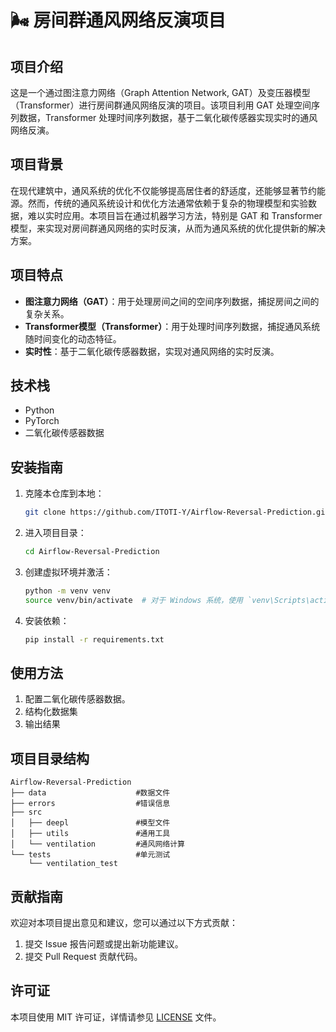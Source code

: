 # 🌬️ 房间群通风网络反演项目

## 项目介绍

这是一个通过图注意力网络（Graph Attention Network, GAT）及变压器模型（Transformer）进行房间群通风网络反演的项目。该项目利用 GAT 处理空间序列数据，Transformer 处理时间序列数据，基于二氧化碳传感器实现实时的通风网络反演。

## 项目背景

在现代建筑中，通风系统的优化不仅能够提高居住者的舒适度，还能够显著节约能源。然而，传统的通风系统设计和优化方法通常依赖于复杂的物理模型和实验数据，难以实时应用。本项目旨在通过机器学习方法，特别是 GAT 和 Transformer 模型，来实现对房间群通风网络的实时反演，从而为通风系统的优化提供新的解决方案。

## 项目特点

- **图注意力网络（GAT）**：用于处理房间之间的空间序列数据，捕捉房间之间的复杂关系。
- **Transformer模型（Transformer）**：用于处理时间序列数据，捕捉通风系统随时间变化的动态特征。
- **实时性**：基于二氧化碳传感器数据，实现对通风网络的实时反演。

## 技术栈

- Python
- PyTorch
- 二氧化碳传感器数据

## 安装指南

1. 克隆本仓库到本地：
   ```bash
   git clone https://github.com/ITOTI-Y/Airflow-Reversal-Prediction.git
   ```
   
2. 进入项目目录：
   ```bash
   cd Airflow-Reversal-Prediction
   ```

3. 创建虚拟环境并激活：
   ```bash
   python -m venv venv
   source venv/bin/activate  # 对于 Windows 系统，使用 `venv\Scripts\activate`
   ```

4. 安装依赖：
   ```bash
   pip install -r requirements.txt
   ```

## 使用方法

1. 配置二氧化碳传感器数据。
2. 结构化数据集
3. 输出结果

## 项目目录结构

```plaintext
Airflow-Reversal-Prediction
├── data                    #数据文件
├── errors                  #错误信息
├── src
│   ├── deepl               #模型文件
│   ├── utils               #通用工具
│   └── ventilation         #通风网络计算
└── tests                   #单元测试
    └── ventilation_test
```

## 贡献指南

欢迎对本项目提出意见和建议，您可以通过以下方式贡献：

1. 提交 Issue 报告问题或提出新功能建议。
2. 提交 Pull Request 贡献代码。

## 许可证

本项目使用 MIT 许可证，详情请参见 [LICENSE](./LICENSE) 文件。
